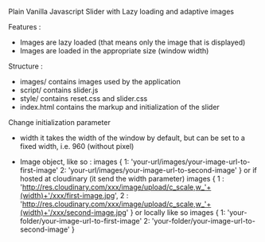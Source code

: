 Plain Vanilla Javascript Slider with Lazy loading and adaptive images

Features :
- Images are lazy loaded (that means only the image that is displayed)
- Images are loaded in the appropriate size (window width) 

Structure : 
- images/ contains images used by the application
- script/ contains slider.js
- style/ contains reset.css and slider.css 
- index.html contains the markup and initialization of the slider

Change initialization parameter
- width 
  it takes the width of the window by default, 
  but can be set to a fixed width, i.e. 960 (without pixel)

- Image object, like so :
  images {
	1: 'your-url/images/your-image-url-to-first-image'
	2: 'your-url/images/your-image-url-to-second-image'
  }
  or if hosted at cloudinary (it send the width parameter)
  images {
	1 : 'http://res.cloudinary.com/xxx/image/upload/c_scale,w_'+(width)+'/xxx/first-image.jpg',
	2 : 'http://res.cloudinary.com/xxx/image/upload/c_scale,w_'+(width)+'/xxx/second-image.jpg'
  }
  or locally like so
  images {
	1: 'your-folder/your-image-url-to-first-image'
	2: 'your-folder/your-image-url-to-second-image'
  }
